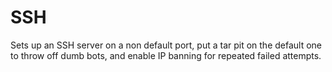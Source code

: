# SSH

Sets up an SSH server on a non default port, put a tar pit on the default one to
throw off dumb bots, and enable IP banning for repeated failed attempts.
